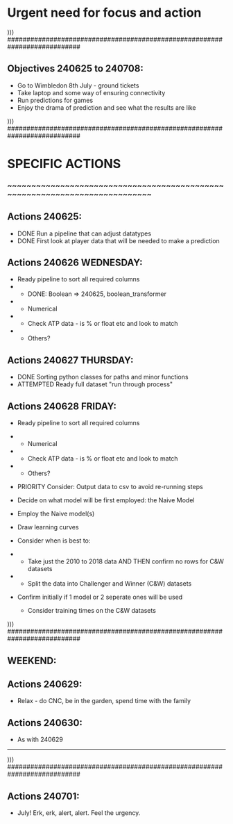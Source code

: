 # Urgent need for focus and action

))) ###########################################################################

## Objectives 240625 to 240708:
- Go to Wimbledon 8th July - ground tickets
- Take laptop and some way of ensuring connectivity
- Run predictions for games
- Enjoy the drama of prediction and see what the results are like

))) ###########################################################################


# SPECIFIC ACTIONS
### ~~~~~~~~~~~~~~~~~~~~~~~~~~~~~~~~~~~~~~~~~~~~~~~~~~~~~~~~~~~~~~~~~~~~~~~~~~~

## Actions 240625:
- DONE Run a pipeline that can adjust datatypes
- DONE First look at player data that will be needed to make a prediction

## Actions 240626 WEDNESDAY:
- Ready pipeline to sort all required columns
- - DONE: Boolean => 240625, boolean_transformer
- - Numerical 
- - Check ATP data - is % or float etc and look to match
- - Others?

## Actions 240627 THURSDAY:
- DONE Sorting python classes for paths and minor functions
- ATTEMPTED Ready full dataset "run through process"

## Actions 240628 FRIDAY:
- Ready pipeline to sort all required columns
- - Numerical 
- - Check ATP data - is % or float etc and look to match
- - Others?

- PRIORITY Consider: Output data to csv to avoid re-running steps

- Decide on what model will be first employed: the Naive Model
- Employ the Naive model(s)
- Draw learning curves

- Consider when is best to:
- - Take just the 2010 to 2018 data AND THEN confirm no rows for C&W datasets
- - Split the data into Challenger and Winner (C&W) datasets

- Confirm initially if 1 model or 2 seperate ones will be used
  - Consider training times on the C&W datasets

))) ###########################################################################

## WEEKEND:
## Actions 240629:
- Relax - do CNC, be in the garden, spend time with the family
## Actions 240630:
- As with 240629

***
))) ###########################################################################

## Actions 240701:
- July! Erk, erk, alert, alert. Feel the urgency.
